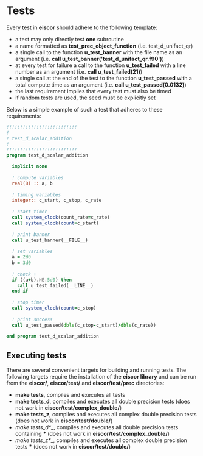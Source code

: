 # Tests #
Every test in __eiscor__ should adhere to the following template:
- a test may only directly test __one__ subroutine
- a name formatted as __test_prec_object_function__ (i.e. test_d_unifact_qr)
- a single call to the function __u_test_banner__ with the file name as an argument (i.e. __call u_test_banner('test_d_unifact_qr.f90')__)
- at every test for failure a call to the function __u_test_failed__ with a line number as an argument (i.e. __call u_test_failed(21)__)
- a single call at the end of the test to the function __u_test_passed__ with a total compute time as an argument (i.e. __call u_test_passed(0.0132)__)
- the last requirement implies that every test must also be timed
- if random tests are used, the seed must be explicitly set

Below is a simple example of such a test that adheres to these requirements:
```fortran
!!!!!!!!!!!!!!!!!!!!!!!!!!
!
! test_d_scalar_addition
!
!!!!!!!!!!!!!!!!!!!!!!!!!!
program test_d_scalar_addition

  implicit none
  
  ! compute variables
  real(8) :: a, b
  
  ! timing variables
  integer:: c_start, c_stop, c_rate
  
  ! start timer
  call system_clock(count_rate=c_rate)
  call system_clock(count=c_start)
  
  ! print banner
  call u_test_banner(__FILE__)
  
  ! set variables
  a = 2d0
  b = 3d0
    
  ! check +
  if ((a+b).NE.5d0) then
    call u_test_failed(__LINE__)
  end if
  
  ! stop timer
  call system_clock(count=c_stop)
  
  ! print success
  call u_test_passed(dble(c_stop-c_start)/dble(c_rate))
     
end program test_d_scalar_addition
```

## Executing tests ##
There are several convenient targets for building and running tests. The following targets require the installation of the __eiscor library__ and can be run from the __eiscor/__, __eiscor/test/__ and __eiscor/test/prec__ directories:
- __make tests__, compiles and executes all tests
- __make tests_d__, compiles and executes all double precision tests (does not work in __eiscor/test/complex_double/__)
- __make tests_z__, compiles and executes all complex double precision tests (does not work in __eiscor/test/double/__)
- __make tests_d_*__, compiles and executes all double precision tests containing __*__ (does not work in __eiscor/test/complex_double/__)
- __make tests_z_*__, compiles and executes all complex double precision tests __*__ (does not work in __eiscor/test/double/__)

